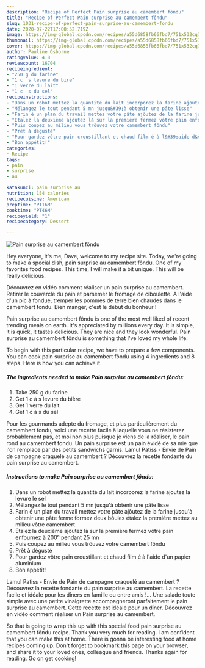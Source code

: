 ```yaml
---
description: "Recipe of Perfect Pain surprise au camembert fôndu"
title: "Recipe of Perfect Pain surprise au camembert fôndu"
slug: 1031-recipe-of-perfect-pain-surprise-au-camembert-fondu
date: 2020-07-22T17:00:52.719Z
image: https://img-global.cpcdn.com/recipes/a55d6858fb66fbd7/751x532cq70/pain-surprise-au-camembert-fondu-photo-principale-de-la-recette.jpg
thumbnail: https://img-global.cpcdn.com/recipes/a55d6858fb66fbd7/751x532cq70/pain-surprise-au-camembert-fondu-photo-principale-de-la-recette.jpg
cover: https://img-global.cpcdn.com/recipes/a55d6858fb66fbd7/751x532cq70/pain-surprise-au-camembert-fondu-photo-principale-de-la-recette.jpg
author: Pauline Osborne
ratingvalue: 4.8
reviewcount: 16704
recipeingredient:
- "250 g du farine"
- "1 c  s levure du bire"
- "1 verre du lait"
- "1 c  s du sel"
recipeinstructions:
- "Dans un robot mettez la quantité du lait incorporez la farine ajoutez la levure le sel"
- "Mélangez le tout pendant 5 mn jusqu&#39;à obtenir une pâte lisse"
- "Farin é un plan du travail mettez votre pâte ajôutez de la farine jusqu&#39;à obtenir une pâte ferme formez deux bôules étalez la première mettez au milieu vôtre camembert"
- "Étalez la deuxième ajôutez là sur la première fermez vôtre pain enfournez à 200° pendant 25 mn"
- "Puis coupez au milieu vous trôuvez votre camembert fôndu"
- "Prêt à dégusté"
- "Pour gardez vôtre pain croustillant et chaud film é à l&#39;aide d&#39;un papier aluminium"
- "Bon appétit!"
categories:
- Recipe
tags:
- pain
- surprise
- au

katakunci: pain surprise au 
nutrition: 154 calories
recipecuisine: American
preptime: "PT16M"
cooktime: "PT46M"
recipeyield: "1"
recipecategory: Dessert

---
```



![Pain surprise au camembert fôndu](https://img-global.cpcdn.com/recipes/a55d6858fb66fbd7/751x532cq70/pain-surprise-au-camembert-fondu-photo-principale-de-la-recette.jpg)

Hey everyone, it's me, Dave, welcome to my recipe site. Today, we're going to make a special dish, pain surprise au camembert fôndu. One of my favorites food recipes. This time, I will make it a bit unique. This will be really delicious.

Découvrez en vidéo comment réaliser un pain surprise au camembert. Retirer le couvercle du pain et parsemer le fromage de ciboulette. A l&#39;aide d&#39;un pic à fondue, tremper les pommes de terre bien chaudes dans le camembert fondu. Bien manger, c&#39;est le début du bonheur !

Pain surprise au camembert fôndu is one of the most well liked of recent trending meals on earth. It's appreciated by millions every day. It is simple, it is quick, it tastes delicious. They are nice and they look wonderful. Pain surprise au camembert fôndu is something that I've loved my whole life.


To begin with this particular recipe, we have to prepare a few components. You can cook pain surprise au camembert fôndu using 4 ingredients and 8 steps. Here is how you can achieve it.

<!--inarticleads1-->

##### The ingredients needed to make Pain surprise au camembert fôndu:

1. Take 250 g du farine
1. Get 1 c à s levure du bière
1. Get 1 verre du lait
1. Get 1 c à s du sel


Pour les gourmands adepte du fromage, et plus particulièrement du camembert fondu, voici une recette facile à laquelle vous ne résisterez probablement pas, et moi non plus puisque je viens de la réaliser, le pain rond au camembert fondu. Un pain surprise est un pain évidé de sa mie que l&#39;on remplace par des petits sandwichs garnis. Lamul Patiss - Envie de Pain de campagne craquelé au camembert ? Découvrez la recette fondante du pain surprise au camembert. 

<!--inarticleads2-->

##### Instructions to make Pain surprise au camembert fôndu:

1. Dans un robot mettez la quantité du lait incorporez la farine ajoutez la levure le sel
1. Mélangez le tout pendant 5 mn jusqu&#39;à obtenir une pâte lisse
1. Farin é un plan du travail mettez votre pâte ajôutez de la farine jusqu&#39;à obtenir une pâte ferme formez deux bôules étalez la première mettez au milieu vôtre camembert
1. Étalez la deuxième ajôutez là sur la première fermez vôtre pain enfournez à 200° pendant 25 mn
1. Puis coupez au milieu vous trôuvez votre camembert fôndu
1. Prêt à dégusté
1. Pour gardez vôtre pain croustillant et chaud film é à l&#39;aide d&#39;un papier aluminium
1. Bon appétit!


Lamul Patiss - Envie de Pain de campagne craquelé au camembert ? Découvrez la recette fondante du pain surprise au camembert. La recette facile et idéale pour les dîners en famille ou entre amis !… Une salade toute simple avec une petite vinaigrette accompagneront parfaitement le pain surprise au camembert. Cette recette est idéale pour un dîner. Découvrez en vidéo comment réaliser un Pain surprise au camembert. 

So that is going to wrap this up with this special food pain surprise au camembert fôndu recipe. Thank you very much for reading. I am confident that you can make this at home. There is gonna be interesting food at home recipes coming up. Don't forget to bookmark this page on your browser, and share it to your loved ones, colleague and friends. Thanks again for reading. Go on get cooking!
